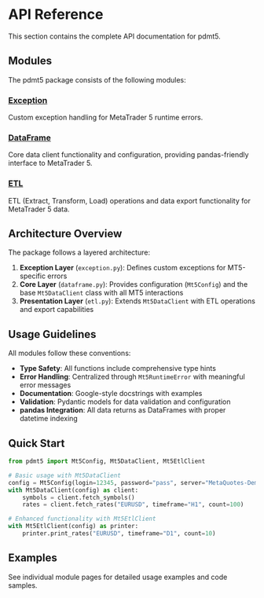 # API Reference

This section contains the complete API documentation for pdmt5.

## Modules

The pdmt5 package consists of the following modules:

### [Exception](exception.md)
Custom exception handling for MetaTrader 5 runtime errors.

### [DataFrame](dataframe.md)
Core data client functionality and configuration, providing pandas-friendly interface to MetaTrader 5.

### [ETL](etl.md)
ETL (Extract, Transform, Load) operations and data export functionality for MetaTrader 5 data.

## Architecture Overview

The package follows a layered architecture:

1. **Exception Layer** (`exception.py`): Defines custom exceptions for MT5-specific errors
2. **Core Layer** (`dataframe.py`): Provides configuration (`Mt5Config`) and the base `Mt5DataClient` class with all MT5 interactions
3. **Presentation Layer** (`etl.py`): Extends `Mt5DataClient` with ETL operations and export capabilities

## Usage Guidelines

All modules follow these conventions:

- **Type Safety**: All functions include comprehensive type hints
- **Error Handling**: Centralized through `Mt5RuntimeError` with meaningful error messages
- **Documentation**: Google-style docstrings with examples
- **Validation**: Pydantic models for data validation and configuration
- **pandas Integration**: All data returns as DataFrames with proper datetime indexing

## Quick Start

```python
from pdmt5 import Mt5Config, Mt5DataClient, Mt5EtlClient

# Basic usage with Mt5DataClient
config = Mt5Config(login=12345, password="pass", server="MetaQuotes-Demo")
with Mt5DataClient(config) as client:
    symbols = client.fetch_symbols()
    rates = client.fetch_rates("EURUSD", timeframe="H1", count=100)

# Enhanced functionality with Mt5EtlClient
with Mt5EtlClient(config) as printer:
    printer.print_rates("EURUSD", timeframe="D1", count=10)
```

## Examples

See individual module pages for detailed usage examples and code samples.

